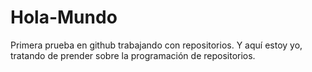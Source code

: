 # Hola-Mundo
Primera prueba en github trabajando con repositorios.
Y aquí estoy yo, tratando de prender sobre la programación de repositorios.
